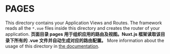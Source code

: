 # PAGES

This directory contains your Application Views and Routes.
The framework reads all the `*.vue` files inside this directory and creates the router of your application.
**页面目录 pages 用于组织应用的路由及视图。Nuxt.js 框架读取该目录下所有的 .vue 文件并自动生成对应的路由配置。**
More information about the usage of this directory in [the documentation](https://nuxtjs.org/guide/routing).
